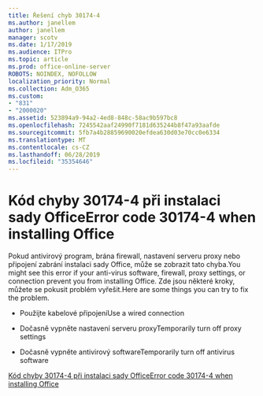 ```yaml
---
title: Řešení chyb 30174-4
ms.author: janellem
author: janellem
manager: scotv
ms.date: 1/17/2019
ms.audience: ITPro
ms.topic: article
ms.prod: office-online-server
ROBOTS: NOINDEX, NOFOLLOW
localization_priority: Normal
ms.collection: Adm_O365
ms.custom:
- "831"
- "2000020"
ms.assetid: 523894a9-94a2-4ed8-848c-58ac9b597bc8
ms.openlocfilehash: 7245542aaf24990f7181d635244b8f47a93aafde
ms.sourcegitcommit: 5fb7a4b28859690020efdea630d03e70cc0e6334
ms.translationtype: MT
ms.contentlocale: cs-CZ
ms.lasthandoff: 06/28/2019
ms.locfileid: "35354646"
---
```

# <a name="error-code-30174-4-when-installing-office"></a><span data-ttu-id="9b53a-102">Kód chyby 30174-4 při instalaci sady Office</span><span class="sxs-lookup"><span data-stu-id="9b53a-102">Error code 30174-4 when installing Office</span></span>

<span data-ttu-id="9b53a-103">Pokud antivirový program, brána firewall, nastavení serveru proxy nebo připojení zabrání instalaci sady Office, může se zobrazit tato chyba.</span><span class="sxs-lookup"><span data-stu-id="9b53a-103">You might see this error if your anti-virus software, firewall, proxy settings, or connection prevent you from installing Office.</span></span> <span data-ttu-id="9b53a-104">Zde jsou některé kroky, můžete se pokusit problém vyřešit.</span><span class="sxs-lookup"><span data-stu-id="9b53a-104">Here are some things you can try to fix the problem.</span></span>
  
- <span data-ttu-id="9b53a-105">Použijte kabelové připojení</span><span class="sxs-lookup"><span data-stu-id="9b53a-105">Use a wired connection</span></span>

- <span data-ttu-id="9b53a-106">Dočasně vypněte nastavení serveru proxy</span><span class="sxs-lookup"><span data-stu-id="9b53a-106">Temporarily turn off proxy settings</span></span>

- <span data-ttu-id="9b53a-107">Dočasně vypněte antivirový software</span><span class="sxs-lookup"><span data-stu-id="9b53a-107">Temporarily turn off antivirus software</span></span>

[<span data-ttu-id="9b53a-108">Kód chyby 30174-4 při instalaci sady Office</span><span class="sxs-lookup"><span data-stu-id="9b53a-108">Error code 30174-4 when installing Office</span></span>](https://support.office.com/article/5d5551db-266f-47b3-93fc-d51c2e8f4c0b?wt.mc_id=Alchemy_ClientDIA)
  